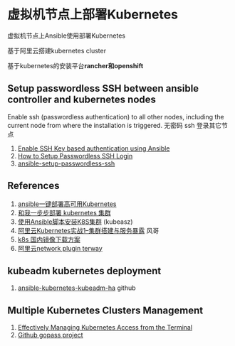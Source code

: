 # 虚拟机节点上部署Kubernetes

 虚拟机节点上Ansible使用部署Kubernetes

 基于阿里云搭建kubernetes cluster

 基于kubernetes的安装平台**rancher和openshift**

## Setup passwordless SSH between ansible controller and kubernetes nodes
Enable ssh (passwordless authentication) to all other nodes, including the current node from where the installation is triggered.
无密码 ssh 登录其它节点
1. [Enable SSH Key based authentication using Ansible](https://www.middlewareinventory.com/blog/ssh-key-based-authentication-using-ansible-ad-hoc-and-playbook/)
2. [How to Setup Passwordless SSH Login](https://linuxize.com/post/how-to-setup-passwordless-ssh-login/)
3. [ansible-setup-passwordless-ssh](https://github.com/ilias-sp/ansible-setup-passwordless-ssh)




 ## References
   1. [ansible一键部署高可用Kubernetes](https://github.com/zhangguanzhang/Kubernetes-ansible)
   2. [和我一步步部署 kubernetes 集群](https://github.com/opsnull/follow-me-install-kubernetes-cluster)
   3. [使用Ansible脚本安装K8S集群](https://github.com/gjmzj/kubeasz) (kubeasz)
   4. [阿里云Kubernetes实战1–集群搭建与服务暴露](https://www.guji.work/archives/693) 风哥
   5. [k8s 国内镜像下载方案](https://www.cnblogs.com/liyongjian5179/p/11318318.html)
   6. [阿里云network plugin terway](https://github.com/AliyunContainerService/terway)

## kubeadm kubernetes deployment
1. [ansible-kubernetes-kubeadm-ha](https://github.com/MnrGreg/ansible-kubernetes-kubeadm-ha) github

## Multiple Kubernetes Clusters Management
1. [Effectively Managing Kubernetes Access from the Terminal](https://medium.com/capital-one-tech/managing-kubernetes-contexts-for-multiple-clusters-eed174288efe)
2. [Github gopass project](https://github.com/gopasspw/gopass)
